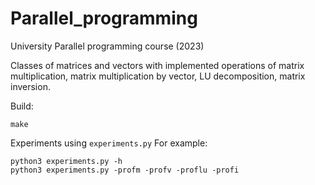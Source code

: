 # Parallel_programming
University Parallel programming course (2023)

Classes of matrices and vectors with implemented operations of matrix
multiplication, matrix multiplication by vector, LU decomposition, matrix
inversion.

Build:
```
make
```

Experiments using `experiments.py`
For example:
```
python3 experiments.py -h
python3 experiments.py -profm -profv -proflu -profi
```

